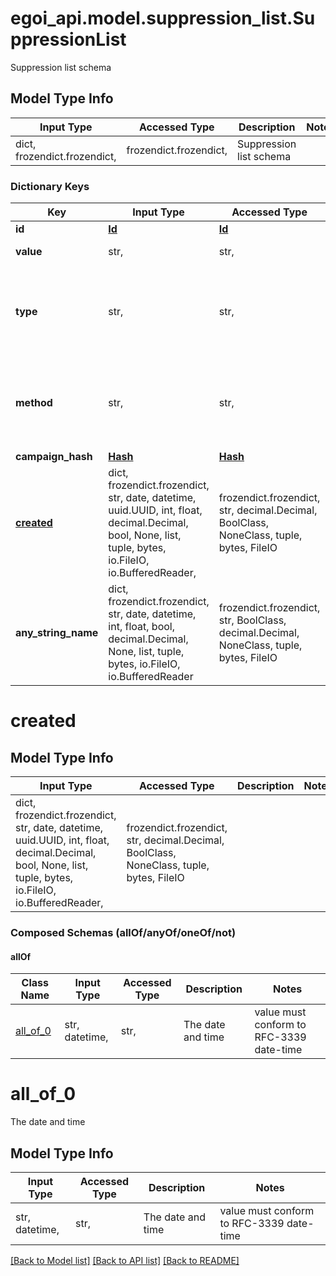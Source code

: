 # egoi_api.model.suppression_list.SuppressionList

Suppression list schema

## Model Type Info
Input Type | Accessed Type | Description | Notes
------------ | ------------- | ------------- | -------------
dict, frozendict.frozendict,  | frozendict.frozendict,  | Suppression list schema | 

### Dictionary Keys
Key | Input Type | Accessed Type | Description | Notes
------------ | ------------- | ------------- | ------------- | -------------
**id** | [**Id**](Id.md) | [**Id**](Id.md) |  | [optional] 
**value** | str,  | str,  | Suppressed value | [optional] 
**type** | str,  | str,  | Suppression type | [optional] must be one of ["email", "email_domain", "email_user", "cellphone", "phone", ] 
**method** | str,  | str,  | Suppression method | [optional] must be one of ["unsubscribe", "bounce", "manual", "other", "forgotten", ] 
**campaign_hash** | [**Hash**](Hash.md) | [**Hash**](Hash.md) |  | [optional] 
**[created](#created)** | dict, frozendict.frozendict, str, date, datetime, uuid.UUID, int, float, decimal.Decimal, bool, None, list, tuple, bytes, io.FileIO, io.BufferedReader,  | frozendict.frozendict, str, decimal.Decimal, BoolClass, NoneClass, tuple, bytes, FileIO |  | [optional] 
**any_string_name** | dict, frozendict.frozendict, str, date, datetime, int, float, bool, decimal.Decimal, None, list, tuple, bytes, io.FileIO, io.BufferedReader | frozendict.frozendict, str, BoolClass, decimal.Decimal, NoneClass, tuple, bytes, FileIO | any string name can be used but the value must be the correct type | [optional]

# created

## Model Type Info
Input Type | Accessed Type | Description | Notes
------------ | ------------- | ------------- | -------------
dict, frozendict.frozendict, str, date, datetime, uuid.UUID, int, float, decimal.Decimal, bool, None, list, tuple, bytes, io.FileIO, io.BufferedReader,  | frozendict.frozendict, str, decimal.Decimal, BoolClass, NoneClass, tuple, bytes, FileIO |  | 

### Composed Schemas (allOf/anyOf/oneOf/not)
#### allOf
Class Name | Input Type | Accessed Type | Description | Notes
------------- | ------------- | ------------- | ------------- | -------------
[all_of_0](#all_of_0) | str, datetime,  | str,  | The date and time | value must conform to RFC-3339 date-time

# all_of_0

The date and time

## Model Type Info
Input Type | Accessed Type | Description | Notes
------------ | ------------- | ------------- | -------------
str, datetime,  | str,  | The date and time | value must conform to RFC-3339 date-time

[[Back to Model list]](../../README.md#documentation-for-models) [[Back to API list]](../../README.md#documentation-for-api-endpoints) [[Back to README]](../../README.md)

